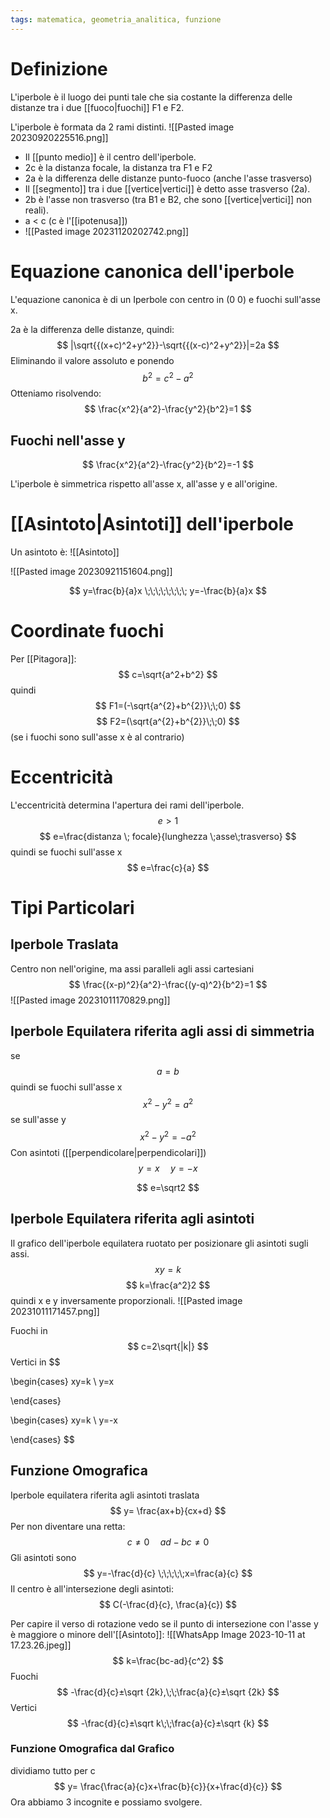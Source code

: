 ```yaml
---
tags: matematica, geometria_analitica, funzione
---
```

# Definizione
L'iperbole è il luogo dei punti tale che sia costante la differenza delle distanze tra i due [[fuoco|fuochi]] F1 e F2.

L'iperbole è formata da 2 rami distinti.
![[Pasted image 20230920225516.png]]
- Il [[punto medio]] è il centro dell'iperbole.
- 2c è la distanza focale, la distanza tra F1 e F2
- 2a è la differenza delle distanze punto-fuoco (anche l'asse trasverso)
-  Il [[segmento]] tra i due [[vertice|vertici]] è detto asse trasverso (2a). 
- 2b è l'asse non trasverso (tra B1 e B2, che sono [[vertice|vertici]] non reali).
- a < c (c è l'[[ipotenusa]])
- ![[Pasted image 20231120202742.png]]

# Equazione canonica dell'iperbole
L'equazione canonica è di un Iperbole con centro in (0 0) e fuochi sull'asse x.

2a è la differenza delle distanze, quindi: 
$$
|\sqrt{{(x+c)^2+y^2}}-\sqrt{{(x-c)^2+y^2}}|=2a
$$
Eliminando il valore assoluto e ponendo
$$
b^2=c^2-a^2
$$
Otteniamo risolvendo:
$$
\frac{x^2}{a^2}-\frac{y^2}{b^2}=1
$$
## Fuochi nell'asse y
$$
\frac{x^2}{a^2}-\frac{y^2}{b^2}=-1
$$

L'iperbole è simmetrica rispetto all'asse x, all'asse y e all'origine.

# [[Asintoto|Asintoti]] dell'iperbole
Un asintoto è:
![[Asintoto]]


![[Pasted image 20230921151604.png]]

$$
y=\frac{b}{a}x \;\;\;\;\;\;\;\; y=-\frac{b}{a}x
$$
# Coordinate fuochi 
Per [[Pitagora]]:
$$
c=\sqrt{a^2+b^2}
$$
quindi
$$
F1=(-\sqrt{a^{2}+b^{2}}\;\;0)
$$
$$
F2=(\sqrt{a^{2}+b^{2}}\;\;0)
$$
(se i fuochi sono sull'asse x è al contrario)

# Eccentricità
L'eccentricità determina l'apertura dei rami dell'iperbole.
$$
e>1
$$
$$
e=\frac{distanza \; focale}{lunghezza \;asse\;trasverso}
$$
quindi se fuochi sull'asse x
$$
e=\frac{c}{a}
$$

# Tipi Particolari
## Iperbole Traslata
Centro non nell'origine, ma assi paralleli agli assi cartesiani
$$
\frac{(x-p)^2}{a^2}-\frac{(y-q)^2}{b^2}=1
$$
![[Pasted image 20231011170829.png]]

## Iperbole Equilatera riferita agli assi di simmetria
se $$
a=b
$$
quindi se fuochi sull'asse x
$$
x^2-y^2=a^2
$$
se sull'asse y
$$
x^2-y^2=-a^2
$$
Con asintoti ([[perpendicolare|perpendicolari]]) 
$$
y=x \;\;\;\;\;y=-x
$$

$$
e=\sqrt2
$$
## Iperbole Equilatera riferita agli asintoti
Il grafico dell'iperbole equilatera ruotato per posizionare gli asintoti sugli assi.
$$
xy=k
$$
$$
k=\frac{a^2}2
$$
quindi x e y inversamente proporzionali.
![[Pasted image 20231011171457.png]]

Fuochi in
$$
c=2\sqrt{|k|}
$$
Vertici in
$$

\begin{cases} 
xy=k  \\
y=x

\end{cases}
$$
$$

\begin{cases} 
xy=k  \\
y=-x

\end{cases}
$$
## Funzione Omografica
Iperbole equilatera riferita agli asintoti traslata
$$
y= \frac{ax+b}{cx+d}
$$
Per non diventare una retta:
$$
c≠0\;\;\;\;\;ad-bc≠0
$$
Gli asintoti sono
$$
y=-\frac{d}{c} \;\;\;\;\;x=\frac{a}{c}
$$
Il centro è all'intersezione degli asintoti:
$$
C(-\frac{d}{c}, \frac{a}{c})
$$

Per capire il verso di rotazione vedo se il punto di intersezione con l'asse y è maggiore o minore dell'[[Asintoto]]:
![[WhatsApp Image 2023-10-11 at 17.23.26.jpeg]]
$$
k=\frac{bc-ad}{c^2}
$$
Fuochi 
$$
-\frac{d}{c}±\sqrt {2k},\;\;\frac{a}{c}±\sqrt {2k}
$$
Vertici
$$
-\frac{d}{c}±\sqrt k\;\;\frac{a}{c}±\sqrt {k}
$$

### Funzione Omografica dal Grafico 
dividiamo tutto per c
$$
y= \frac{\frac{a}{c}x+\frac{b}{c}}{x+\frac{d}{c}}
$$
Ora abbiamo 3 incognite e possiamo svolgere.